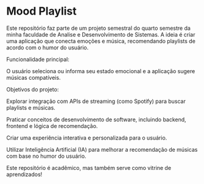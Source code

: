 <h1> Mood Playlist </h1>

Este repositório faz parte de um projeto semestral do quarto semestre da minha faculdade de Analise e Desenvolvimento de Sistemas.
A ideia é criar uma aplicação que conecta emoções e música, recomendando playlists de acordo com o humor do usuário.

Funcionalidade principal:

O usuário seleciona ou informa seu estado emocional e a aplicação sugere músicas compatíveis.

Objetivos do projeto:

Explorar integração com APIs de streaming (como Spotify) para buscar playlists e músicas.

Praticar conceitos de desenvolvimento de software, incluindo backend, frontend e lógica de recomendação.

Criar uma experiência interativa e personalizada para o usuário.

Utilizar Inteligência Artificial (IA) para melhorar a recomendação de músicas com base no humor do usuário.

 Este repositório é acadêmico, mas também serve como vitrine de aprendizados!
